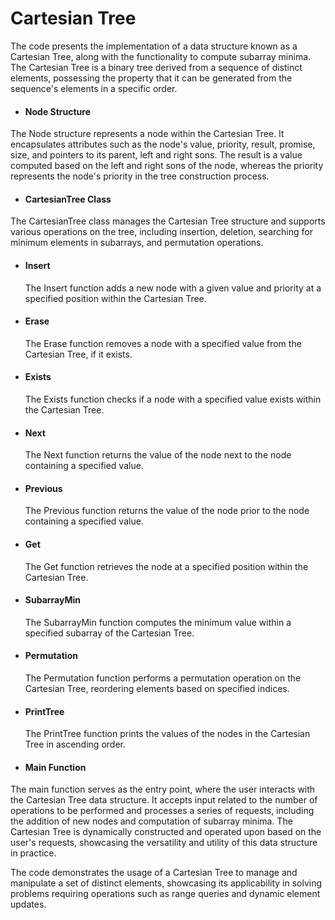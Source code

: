 # Cartesian Tree

The code presents the implementation of a data structure known as a Cartesian Tree, along with the functionality to compute subarray minima. The Cartesian Tree is a binary tree derived from a sequence of distinct elements, possessing the property that it can be generated from the sequence's elements in a specific order.

* #### Node Structure

The Node structure represents a node within the Cartesian Tree. It encapsulates attributes such as the node's value, priority, result, promise, size, and pointers to its parent, left and right sons. The result is a value computed based on the left and right sons of the node, whereas the priority represents the node's priority in the tree construction process.

* #### CartesianTree Class

The CartesianTree class manages the Cartesian Tree structure and supports various operations on the tree, including insertion, deletion, searching for minimum elements in subarrays, and permutation operations.

* #### Insert
  The Insert function adds a new node with a given value and priority at a specified position within the Cartesian Tree.
* #### Erase
  The Erase function removes a node with a specified value from the Cartesian Tree, if it exists.
* #### Exists
  The Exists function checks if a node with a specified value exists within the Cartesian Tree.
* #### Next
  The Next function returns the value of the node next to the node containing a specified value.
* #### Previous
  The Previous function returns the value of the node prior to the node containing a specified value.
* #### Get
  The Get function retrieves the node at a specified position within the Cartesian Tree.
* #### SubarrayMin
  The SubarrayMin function computes the minimum value within a specified subarray of the Cartesian Tree.
* #### Permutation
  The Permutation function performs a permutation operation on the Cartesian Tree, reordering elements based on specified indices.
* #### PrintTree
  The PrintTree function prints the values of the nodes in the Cartesian Tree in ascending order.

* #### Main Function

The main function serves as the entry point, where the user interacts with the Cartesian Tree data structure. It accepts input related to the number of operations to be performed and processes a series of requests, including the addition of new nodes and computation of subarray minima. The Cartesian Tree is dynamically constructed and operated upon based on the user's requests, showcasing the versatility and utility of this data structure in practice.

The code demonstrates the usage of a Cartesian Tree to manage and manipulate a set of distinct elements, showcasing its applicability in solving problems requiring operations such as range queries and dynamic element updates.
